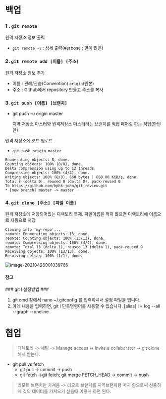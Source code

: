 # 백업

### 1 . `git remote`

원격 저장소 정보 출력

- `git remote -v` : 상세 출력(**v**erbose : 말이 많은)



### 2. `git remote add [이름] [주소]`

원격 저장소 정보 추가

- 이름 : 관례/관습(Convention) `origin`(원본)
- 주소 : Github에서 repository 만들고 주소를 복사



### 3. `git push [이름] [브랜치]`

- git push -u origin master

  지역 저장소 마스터와 원격저장소 마스터라는 브랜치를 직접 페어링 하는 작업(한번만)

원격 저장소에 코드 업로드

- `git push origin master`

```
Enumerating objects: 8, done.
Counting objects: 100% (8/8), done.
Delta compression using up to 12 threads
Compressing objects: 100% (4/4), done.
Writing objects: 100% (8/8), 668 bytes | 668.00 KiB/s, done.
Total 8 (delta 0), reused 0 (delta 0), pack-reused 0
To https://github.com/hphk-john/git_review.git
* [new branch] master -> master
```



### 4. `git clone [주소] [파일 이름]`



원격 저장소에 저장되어있는 디렉토리 복제. 파일이름을 적지 않으면  디렉토리에 이름으로 자동으로 저장

```
Cloning into 'my-repo'...
remote: Enumerating objects: 13, done.
remote: Counting objects: 100% (13/13), done.
remote: Compressing objects: 100% (4/4), done.
remote: Total 13 (delta 1), reused 13 (delta 1), pack-reused 0
Receiving objects: 100% (13/13), done.
Resolving deltas: 100% (1/1), done.
```

![image-20210426001039765](https://user-images.githubusercontent.com/80496345/116241059-7638ba80-a79f-11eb-8e36-6605373952f5.png)



#### 참고

\### git l 설정방법 ###
1) git cmd 창에서 nano ~/.gitconfig 를 입력하셔서 설정 파일을 엽니다.
2) 아래 내용을 입력하면, git l 단축명령어를 사용할 수 있습니다.
[alias]
l = log --all --graph --oneline





# 협업

> 디렉토리 -> 세팅 -> Manage access -> invite a collaborator -> git clone해서 받는다.



- git pull vs fetch
  - git pull -> commit -> push 
  - git fetch ->git fetch; git merge FETCH_HEAD -> commit -> push

> 리모트 브랜치만 가져옴 -> 리모트 브랜치를 지역브랜치랑 머지 함으로써 신중하게 깃의 데이터를 가져오기 싶을때 이렇게 하면 된다.